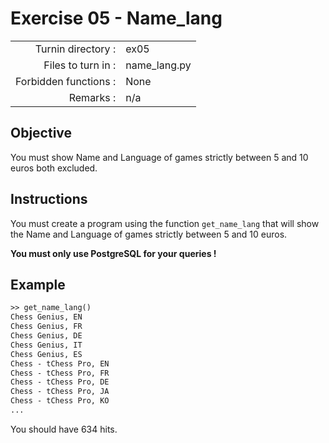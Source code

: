 # Exercise 05 - Name_lang

|                         |                    |
| -----------------------:| ------------------ |
|   Turnin directory :    |  ex05              |
|   Files to turn in :    |  name_lang.py      |
|   Forbidden functions : |  None              |
|   Remarks :             |  n/a               |

## Objective

You must show Name and Language of games strictly between 5 and 10 euros both excluded.

## Instructions

You must create a program using the function `get_name_lang` that will show the Name and Language of games strictly between 5 and 10 euros.

**You must only use PostgreSQL for your queries !**


## Example

```txt
>> get_name_lang()
Chess Genius, EN
Chess Genius, FR
Chess Genius, DE
Chess Genius, IT
Chess Genius, ES
Chess - tChess Pro, EN
Chess - tChess Pro, FR
Chess - tChess Pro, DE
Chess - tChess Pro, JA
Chess - tChess Pro, KO
...
```

You should have 634 hits.